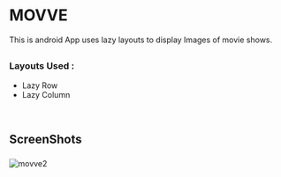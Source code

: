 # MOVVE 



 This is android App uses lazy layouts to display Images of movie shows.

 ##

### Layouts Used :
- Lazy Row
- Lazy Column


<br>

## ScreenShots

###
![movve2](https://github.com/OkelloSam21/Movve/assets/115361239/5204f3ac-7286-4e38-a9d2-88b9862f1821)


##
